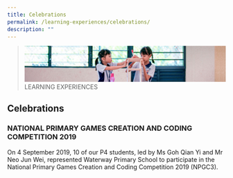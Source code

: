 ```yaml
---
title: Celebrations
permalink: /learning-experiences/celebrations/
description: ""
---
```

>![](/images/Learning%20Experiences/learning-experiences_banner.jpg)
>LEARNING EXPERIENCES

## Celebrations

### NATIONAL PRIMARY GAMES CREATION AND CODING COMPETITION 2019

On 4 September 2019, 10 of our P4 students, led by Ms Goh Qian Yi and Mr Neo Jun Wei, represented Waterway Primary School to participate in the National Primary Games Creation and Coding Competition 2019 (NPGC3).


